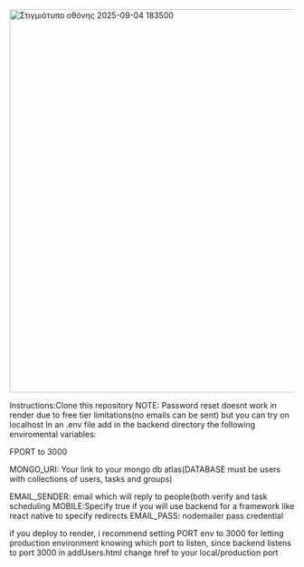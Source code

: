
<img width="1917" height="677" alt="Στιγμιότυπο οθόνης 2025-09-04 183500" src="https://github.com/user-attachments/assets/c17f64a6-a8b3-4939-99c7-c252041f9a9c" />

Instructions:Clone this repository
NOTE: Password reset doesnt work in render due to free tier limitations(no emails can be sent) but you can try on localhost
In an .env file add in the backend directory the following enviromental variables:

FPORT to 3000

MONGO_URI: Your link to your mongo db atlas(DATABASE must be users with collections of users, tasks and groups)

EMAIL_SENDER: email which will reply to people(both verify and task scheduling
MOBILE:Specify true if you will use backend for a framework like react native to specify redirects
EMAIL_PASS: nodemailer pass credential

if you deploy to render, i recommend setting PORT env to 3000 for letting production environment knowing which port to listen, since backend listens to port 3000
in addUsers.html change href to your local/production port
